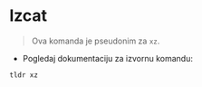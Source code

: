 # lzcat

> Ova komanda je pseudonim za `xz`.

- Pogledaj dokumentaciju za izvornu komandu:

`tldr xz`
